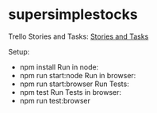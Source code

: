 # supersimplestocks

Trello Stories and Tasks:
[Stories and Tasks](https://trello.com/b/Z2YwET5U/supersimplestocks)


Setup:
- npm install
Run in node:
- npm run start:node
Run in browser:
- npm run start:browser
Run Tests:
- npm test
Run Tests in browser:
- npm run test:browser 

